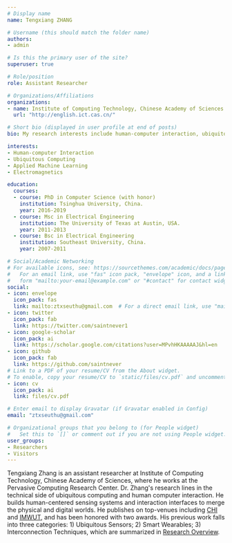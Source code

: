 ```yaml
---
# Display name
name: Tengxiang ZHANG

# Username (this should match the folder name)
authors:
- admin

# Is this the primary user of the site?
superuser: true

# Role/position
role: Assistant Researcher

# Organizations/Affiliations
organizations:
- name: Institute of Computing Technology, Chinese Academy of Sciences
  url: "http://english.ict.cas.cn/"

# Short bio (displayed in user profile at end of posts)
bio: My research interests include human-computer interaction, ubiquitous computing, and machine learning.

interests:
- Human-computer Interaction
- Ubiquitous Computing 
- Applied Machine Learning
- Electromagnetics

education:
  courses:
  - course: PhD in Computer Science (with honor)
    institution: Tsinghua University, China. 
    year: 2016-2019
  - course: Msc in Electrical Engineering
    institution: The University of Texas at Austin, USA. 
    year: 2011-2013
  - course: Bsc in Electrical Engineering
    institution: Southeast University, China. 
    year: 2007-2011

# Social/Academic Networking
# For available icons, see: https://sourcethemes.com/academic/docs/page-builder/#icons
#   For an email link, use "fas" icon pack, "envelope" icon, and a link in the
#   form "mailto:your-email@example.com" or "#contact" for contact widget.
social:
- icon: envelope
  icon_pack: fas
  link: mailto:ztxseuthu@gmail.com  # For a direct email link, use "mailto:test@example.org".
- icon: twitter
  icon_pack: fab
  link: https://twitter.com/saintnever1
- icon: google-scholar
  icon_pack: ai
  link: https://scholar.google.com/citations?user=MPvhHKAAAAAJ&hl=en
- icon: github
  icon_pack: fab
  link: https://github.com/saintnever
# Link to a PDF of your resume/CV from the About widget.
# To enable, copy your resume/CV to `static/files/cv.pdf` and uncomment the lines below.
- icon: cv
  icon_pack: ai
  link: files/cv.pdf

# Enter email to display Gravatar (if Gravatar enabled in Config)
email: "ztxseuthu@gmail.com"

# Organizational groups that you belong to (for People widget)
#   Set this to `[]` or comment out if you are not using People widget.
user_groups:
- Researchers
- Visitors
---
```

Tengxiang Zhang is an assistant researcher at Institute of Computing Technology, Chinese Academy of Sciences, where he works at the Pervasive Computing Research Center. Dr. Zhang's research lines in the technical side of ubiquitous computing and human computer interaction. He builds human-centered sensing systems and interaction interfaces to merge the physical and digital worlds. He publishes on top-venues including [CHI](https://dl.acm.org/conference/chi) and [IMWUT](https://dl.acm.org/journal/imwut), and has been honored with two awards. His previous work falls into three categories: 1) Ubiquitous Sensors; 2) Smart Wearables; 3) Interconnection Techniques, which are summarized in [Research Overview](#projects). 

 <!-- focuses on Human-computer Interaction, Ubiquitous Computing, and Applied Machine Learning during his PhD at Tsinghua University, when he was advised by [Prof. Yuanchun Shi](https://pi.cs.tsinghua.edu.cn). He also has a deep understanding of electromagnetics advised by [Prof. Andrea Alu](http://www.alulab.org/) at UT Austin and [Prof. Tiejun Cui](https://scholar.google.com/citations?user=-h-1eJsAAAAJ&hl=en) at Southeast University. He has 10+ publications at top venues including SIGCHI and IMWUT. Please read the Research Interests section for a thorough overview of my research and previous work.  -->

